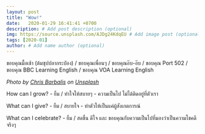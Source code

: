 ```yaml
---
layout: post
title: "Wow!"
date:   2020-01-29 16:41:41 +0700
description: # Add post description (optional)
img: https://source.unsplash.com/AJDg24KdqEU # Add image post (optional)
tags: [2020-01]
author: # Add name author (optional)
---
```

ขอบคุณมื้อเช้า (ต้มซุปปลากระป๋อง) / ขอบคุณเพื่อนๆ / ขอบคุณอ๊บ-อ๊บ / ขอบคุณ Port 502 / ขอบคุณ BBC Learning English / ขอบคุณ VOA Learning English

*Photo by [Chris Barbalis](https://unsplash.com/@cbarbalis) on [Unsplash](https://unsplash.com)*

<i class="fa fa-child" style="color:plum"></i>

How can I grow? - ยิ้ม / ทำใจให้สบายๆ - ความเป็นไป ไม่ได้ติดอยู่ที่ตัวเรา

What can I give? - ยิ้ม / สบายใจ - ทำตัวให้เป็นแค่ผู้สังเกตการณ์

What can I celebrate? - ยิ้ม / สดชื่น ดีใจ และ ขอบคุณกับความเป็นไปที่มองว่าเป็นความโชคดีจริงๆ
